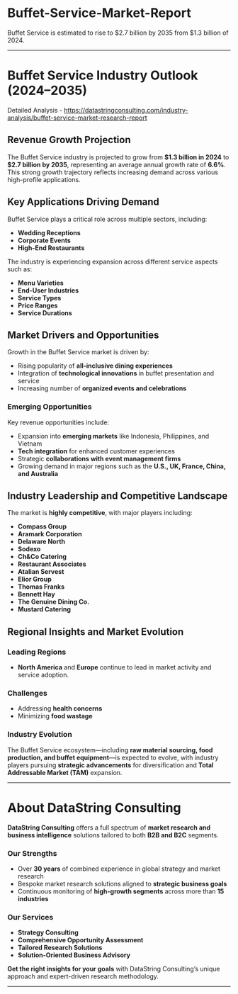 # Buffet-Service-Market-Report

Buffet Service is estimated to rise to $2.7 billion by 2035 from $1.3 billion of 2024. 

---

# **Buffet Service Industry Outlook (2024–2035)**

Detailed Analysis - https://datastringconsulting.com/industry-analysis/buffet-service-market-research-report

## **Revenue Growth Projection**

The Buffet Service industry is projected to grow from **\$1.3 billion in 2024** to **\$2.7 billion by 2035**, representing an average annual growth rate of **6.6%**. This strong growth trajectory reflects increasing demand across various high-profile applications.

## **Key Applications Driving Demand**

Buffet Service plays a critical role across multiple sectors, including:

* **Wedding Receptions**
* **Corporate Events**
* **High-End Restaurants**

The industry is experiencing expansion across different service aspects such as:

* **Menu Varieties**
* **End-User Industries**
* **Service Types**
* **Price Ranges**
* **Service Durations**

## **Market Drivers and Opportunities**

Growth in the Buffet Service market is driven by:

* Rising popularity of **all-inclusive dining experiences**
* Integration of **technological innovations** in buffet presentation and service
* Increasing number of **organized events and celebrations**

### **Emerging Opportunities**

Key revenue opportunities include:

* Expansion into **emerging markets** like Indonesia, Philippines, and Vietnam
* **Tech integration** for enhanced customer experiences
* Strategic **collaborations with event management firms**
* Growing demand in major regions such as the **U.S., UK, France, China, and Australia**

## **Industry Leadership and Competitive Landscape**

The market is **highly competitive**, with major players including:

* **Compass Group**
* **Aramark Corporation**
* **Delaware North**
* **Sodexo**
* **Ch\&Co Catering**
* **Restaurant Associates**
* **Atalian Servest**
* **Elior Group**
* **Thomas Franks**
* **Bennett Hay**
* **The Genuine Dining Co.**
* **Mustard Catering**

## **Regional Insights and Market Evolution**

### **Leading Regions**

* **North America** and **Europe** continue to lead in market activity and service adoption.

### **Challenges**

* Addressing **health concerns**
* Minimizing **food wastage**

### **Industry Evolution**

The Buffet Service ecosystem—including **raw material sourcing, food production, and buffet equipment**—is expected to evolve, with industry players pursuing **strategic advancements** for diversification and **Total Addressable Market (TAM)** expansion.

---

# **About DataString Consulting**

**DataString Consulting** offers a full spectrum of **market research and business intelligence** solutions tailored to both **B2B and B2C** segments.

### **Our Strengths**

* Over **30 years** of combined experience in global strategy and market research
* Bespoke market research solutions aligned to **strategic business goals**
* Continuous monitoring of **high-growth segments** across more than **15 industries**

### **Our Services**

* **Strategy Consulting**
* **Comprehensive Opportunity Assessment**
* **Tailored Research Solutions**
* **Solution-Oriented Business Advisory**

**Get the right insights for your goals** with DataString Consulting’s unique approach and expert-driven research methodology.

---
